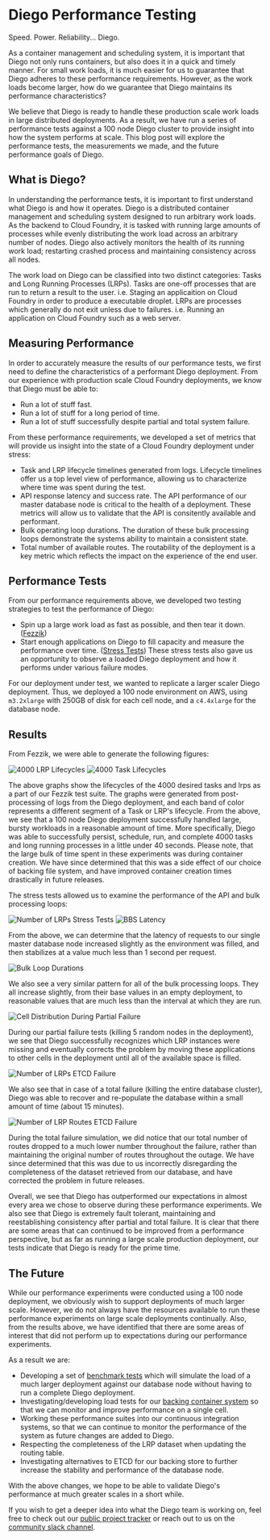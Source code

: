 # Diego Performance Testing

Speed. Power. Reliability... Diego.

As a container management and scheduling system, it is important that Diego not only runs containers, but also does it in a quick and timely manner.
For small work loads, it is much easier for us to guarantee that Diego adheres to these performance requirements.
However, as the work loads become larger, how do we guarantee that Diego maintains its performance characteristics?

We believe that Diego is ready to handle these production scale work loads in large distributed deployments.
As a result, we have run a series of performance tests against a 100 node Diego cluster to provide insight into how the system performs at scale.
This blog post will explore the performance tests, the measurements we made, and the future performance goals of Diego.

## What is Diego?

In understanding the performance tests, it is important to first understand what Diego is and how it operates.
Diego is a distributed container management and scheduling system designed to run arbitrary work loads.
As the backend to Cloud Foundry, it is tasked with running large amounts of processes while evenly distributing the work load across an arbitrary number of nodes.
Diego also actively monitors the health of its running work load; restarting crashed process and maintaining consistency across all nodes.

The work load on Diego can be classified into two distinct categories: Tasks and Long Running Processes (LRPs).
Tasks are one-off processes that are run to return a result to the user. i.e. Staging an applicaition on Cloud Foundry in order to produce a executable droplet.
LRPs are processes which generally do not exit unless due to failures. i.e. Running an application on Cloud Foundry such as a web server.

## Measuring Performance

In order to accurately measure the results of our performance tests, we first need to define the characteristics of a performant Diego deployment.
From our experience with production scale Cloud Foundry deployments, we know that Diego must be able to:

- Run a lot of stuff fast.
- Run a lot of stuff for a long period of time.
- Run a lot of stuff successfully despite partial and total system failure.

From these performance requirements, we developed a set of metrics that will provide us insight into the state of a Cloud Foundry deployment under stress:

- Task and LRP lifecycle timelines generated from logs.
  Lifecycle timelines offer us a top level view of performance, allowing us to characterize where time was spent during the test.
- API response latency and success rate.
  The API performance of our master database node is critical to the health of a deployment.
  These metrics will allow us to validate that the API is consitently available and performant.
- Bulk operating loop durations.
  The duration of these bulk processing loops demonstrate the systems ability to maintain a consistent state.
- Total number of available routes.
  The routability of the deployment is a key metric which reflects the impact on the experience of the end user.

## Performance Tests

From our performance requirements above, we developed two testing strategies to test the performance of Diego:

- Spin up a large work load as fast as possible, and then tear it down. ([Fezzik](https://github.com/cloudfoundry-incubator/fezzik))
- Start enough applications on Diego to fill capacity and measure the performance over time. ([Stress Tests](https://github.com/cloudfoundry-incubator/diego-stress-tests))
  These stress tests also gave us an opportunity to observe a loaded Diego deployment and how it performs under various failure modes.

For our deployment under test, we wanted to replicate a larger scaler Diego deployment.
Thus, we deployed a 100 node environment on AWS, using `m3.2xlarge` with 250GB of disk for each cell node, and a `c4.4xlarge` for the database node.

## Results

From Fezzik, we were able to generate the following figures:

![4000 LRP Lifecycles](https://github.com/jfmyers9/blogs/raw/master/diego-perf/images/4k-lrps.png "4000 LRP Lifecycles")
![4000 Task Lifecycles](https://github.com/jfmyers9/blogs/raw/master/diego-perf/images/4k-tasks.png "4000 Task Lifecycles")

The above graphs show the lifecycles of the 4000 desired tasks and lrps as a part of our Fezzik test suite.
The graphs were generated from post-processing of logs from the Diego deployment, and each band of color represents a different segment of a Task or LRP's lifecycle.
From the above, we see that a 100 node Diego deployment successfully handled large, bursty workloads in a reasonable amount of time.
More specifically, Diego was able to successfully persist, schedule, run, and complete 4000 tasks and long running processes in a little under 40 seconds.
Please note, that the large bulk of time spent in these experiments was during container creation. We have since determined that this was a side effect of our choice of backing file system, and have improved container creation times drastically in future releases.

The stress tests allowed us to examine the performance of the API and bulk processing loops:

![Number of LRPs Stress Tests](https://github.com/jfmyers9/blogs/raw/master/diego-perf/images/num-lrps-stress.png "Number of LRPs Stress Tests")
![BBS Latency](https://github.com/jfmyers9/blogs/raw/master/diego-perf/images/bbs-latency.png "BBS Latency")

From the above, we can determine that the latency of requests to our single master database node increased slightly as the environment was filled, and then stabilizes at a value much less than 1 second per request.

![Bulk Loop Durations](https://github.com/jfmyers9/blogs/raw/master/diego-perf/images/bulk-loop-durations.png "Bulk Loop Durations")

We also see a very similar pattern for all of the bulk processing loops.
They all increase slightly, from their base values in an empty deployment, to reasonable values that are much less than the interval at which they are run.

![Cell Distribution During Partial Failure](https://github.com/jfmyers9/blogs/raw/master/diego-perf/images/cell-distribution.png "Cell Distribution During Partial Failure")

During our partial failure tests (killing 5 random nodes in the deployment), we see that Diego successfully recognizes which LRP instances were missing and eventually corrects the problem by moving these applications to other cells in the deployment until all of the available space is filled.

![Number of LRPs ETCD Failure](https://github.com/jfmyers9/blogs/raw/master/diego-perf/images/num-lrps-etcd-failure.png "Number of LRPs ETCD Failure")

We also see that in case of a total failure (killing the entire database cluster), Diego was able to recover and re-populate the database within a small amount of time (about 15 minutes).

![Number of LRP Routes ETCD Failure](https://github.com/jfmyers9/blogs/raw/master/diego-perf/images/num-routes-etcd-failure.png "Number of LRP Routes ETCD Failure")

During the total failure simulation, we did notice that our total number of routes dropped to a much lower number throughout the failure, rather than maintaining the original number of routes throughout the outage.
We have since determined that this was due to us incorrectly disregarding the completeness of the dataset retrieved from our database, and have corrected the problem in future releases.

Overall, we see that Diego has outperformed our expectations in almost every area we chose to observe during these performance experiments.
We also see that Diego is extremely fault tolerant, maintaining and reestablishing consistency after partial and total failure.
It is clear that there are some areas that can continued to be improved from a performance perspective, but as far as running a large scale production deployment, our tests indicate that Diego is ready for the prime time.

## The Future

While our performance experiments were conducted using a 100 node deployment, we obviously wish to support deployments of much larger scale.
However, we do not always have the resources available to run these performance experiments on large scale deployments continually.
Also, from the results above, we have identified that there are some areas of interest that did not perform up to expectations during our performance experiments.

As a result we are:
- Developing a set of [benchmark tests](https://github.com/cloudfoundry-incubator/benchmark-bbs) which will simulate the load of a much larger deployment against our database node without having to run a complete Diego deployment.
- Investigating/developing load tests for our [backing container system](https://github.com/cloudfoundry-incubator/garden) so that we can monitor and improve performance on a single cell.
- Working these performance suites into our continuous integration systems, so that we can continue to monitor the performance of the system as future changes are added to Diego.
- Respecting the completeness of the LRP dataset when updating the routing table.
- Investigating alternatives to ETCD for our backing store to further increase the stability and performance of the database node.

With the above changes, we hope to be able to validate Diego's performance at much greater scales in a short while.

If you wish to get a deeper idea into what the Diego team is working on, feel free to check out our [public project tracker](https://www.pivotaltracker.com/n/projects/1003146) or reach out to us on the [community slack channel](cloudfoundry.slack.com/messages/diego/).
